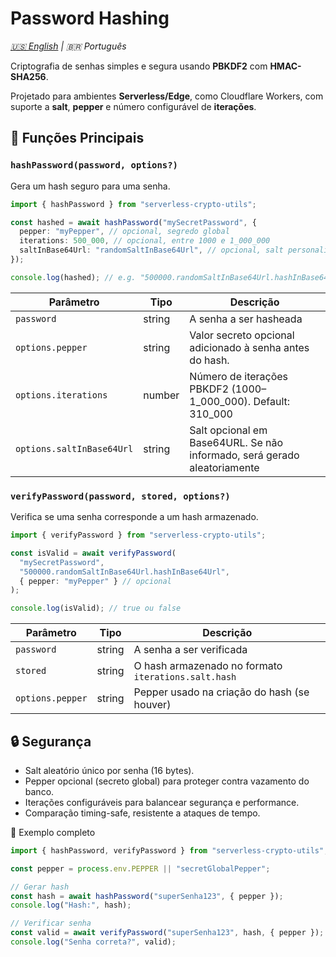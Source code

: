 # Password Hashing

_[🇺🇸 English](../en/password-hashing.md) | 🇧🇷 Português_

Criptografia de senhas simples e segura usando **PBKDF2** com **HMAC-SHA256**.

Projetado para ambientes **Serverless/Edge**, como Cloudflare Workers, com suporte a **salt**, **pepper** e número configurável de **iterações**.

## 🔑 Funções Principais

### `hashPassword(password, options?)`

Gera um hash seguro para uma senha.

```typescript
import { hashPassword } from "serverless-crypto-utils";

const hashed = await hashPassword("mySecretPassword", {
  pepper: "myPepper", // opcional, segredo global
  iterations: 500_000, // opcional, entre 1000 e 1_000_000
  saltInBase64Url: "randomSaltInBase64Url", // opcional, salt personalizado em base64url
});

console.log(hashed); // e.g. "500000.randomSaltInBase64Url.hashInBase64Url"
```

| Parâmetro                 | Tipo   | Descrição                                                                |
| ------------------------- | ------ | ------------------------------------------------------------------------ |
| `password`                | string | A senha a ser hasheada                                                   |
| `options.pepper`          | string | Valor secreto opcional adicionado à senha antes do hash.                 |
| `options.iterations`      | number | Número de iterações PBKDF2 (1000–1_000_000). Default: 310_000            |
| `options.saltInBase64Url` | string | Salt opcional em Base64URL. Se não informado, será gerado aleatoriamente |

### `verifyPassword(password, stored, options?)`

Verifica se uma senha corresponde a um hash armazenado.

```typescript
import { verifyPassword } from "serverless-crypto-utils";

const isValid = await verifyPassword(
  "mySecretPassword",
  "500000.randomSaltInBase64Url.hashInBase64Url",
  { pepper: "myPepper" } // opcional
);

console.log(isValid); // true ou false
```

| Parâmetro        | Tipo   | Descrição                                           |
| ---------------- | ------ | --------------------------------------------------- |
| `password`       | string | A senha a ser verificada                            |
| `stored`         | string | O hash armazenado no formato `iterations.salt.hash` |
| `options.pepper` | string | Pepper usado na criação do hash (se houver)         |

## 🔒 Segurança

- Salt aleatório único por senha (16 bytes).
- Pepper opcional (secreto global) para proteger contra vazamento do banco.
- Iterações configuráveis para balancear segurança e performance.
- Comparação timing-safe, resistente a ataques de tempo.

📌 Exemplo completo

```typescript
import { hashPassword, verifyPassword } from "serverless-crypto-utils";

const pepper = process.env.PEPPER || "secretGlobalPepper";

// Gerar hash
const hash = await hashPassword("superSenha123", { pepper });
console.log("Hash:", hash);

// Verificar senha
const valid = await verifyPassword("superSenha123", hash, { pepper });
console.log("Senha correta?", valid);
```
